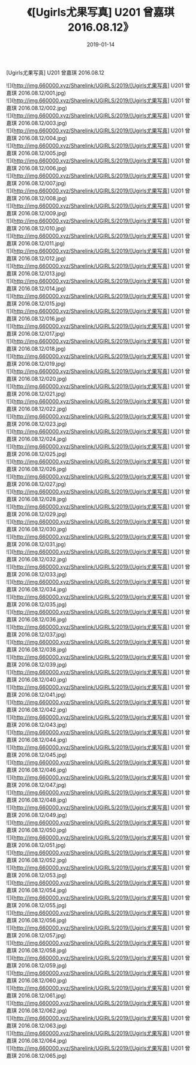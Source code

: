 ﻿---
layout: post
title:  《[Ugirls尤果写真] U201 曾嘉琪 2016.08.12》
date:   2019-01-14
img: http://img.660000.xyz/Sharelink/UGIRLS/2019/[Ugirls尤果写真] U201 曾嘉琪 2016.08.12/000.jpg
categories: [美女, 清纯, 唯美]
---

[Ugirls尤果写真] U201 曾嘉琪 2016.08.12

 ![](http://img.660000.xyz/Sharelink/UGIRLS/2019/[Ugirls尤果写真] U201 曾嘉琪 2016.08.12/001.jpg) <br>![](http://img.660000.xyz/Sharelink/UGIRLS/2019/[Ugirls尤果写真] U201 曾嘉琪 2016.08.12/002.jpg) <br>![](http://img.660000.xyz/Sharelink/UGIRLS/2019/[Ugirls尤果写真] U201 曾嘉琪 2016.08.12/003.jpg) <br>![](http://img.660000.xyz/Sharelink/UGIRLS/2019/[Ugirls尤果写真] U201 曾嘉琪 2016.08.12/004.jpg) <br>![](http://img.660000.xyz/Sharelink/UGIRLS/2019/[Ugirls尤果写真] U201 曾嘉琪 2016.08.12/005.jpg) <br>![](http://img.660000.xyz/Sharelink/UGIRLS/2019/[Ugirls尤果写真] U201 曾嘉琪 2016.08.12/006.jpg) <br>![](http://img.660000.xyz/Sharelink/UGIRLS/2019/[Ugirls尤果写真] U201 曾嘉琪 2016.08.12/007.jpg) <br>![](http://img.660000.xyz/Sharelink/UGIRLS/2019/[Ugirls尤果写真] U201 曾嘉琪 2016.08.12/008.jpg) <br>![](http://img.660000.xyz/Sharelink/UGIRLS/2019/[Ugirls尤果写真] U201 曾嘉琪 2016.08.12/009.jpg) <br>![](http://img.660000.xyz/Sharelink/UGIRLS/2019/[Ugirls尤果写真] U201 曾嘉琪 2016.08.12/010.jpg) <br>![](http://img.660000.xyz/Sharelink/UGIRLS/2019/[Ugirls尤果写真] U201 曾嘉琪 2016.08.12/011.jpg) <br>![](http://img.660000.xyz/Sharelink/UGIRLS/2019/[Ugirls尤果写真] U201 曾嘉琪 2016.08.12/012.jpg) <br>![](http://img.660000.xyz/Sharelink/UGIRLS/2019/[Ugirls尤果写真] U201 曾嘉琪 2016.08.12/013.jpg) <br>![](http://img.660000.xyz/Sharelink/UGIRLS/2019/[Ugirls尤果写真] U201 曾嘉琪 2016.08.12/014.jpg) <br>![](http://img.660000.xyz/Sharelink/UGIRLS/2019/[Ugirls尤果写真] U201 曾嘉琪 2016.08.12/015.jpg) <br>![](http://img.660000.xyz/Sharelink/UGIRLS/2019/[Ugirls尤果写真] U201 曾嘉琪 2016.08.12/016.jpg) <br>![](http://img.660000.xyz/Sharelink/UGIRLS/2019/[Ugirls尤果写真] U201 曾嘉琪 2016.08.12/017.jpg) <br>![](http://img.660000.xyz/Sharelink/UGIRLS/2019/[Ugirls尤果写真] U201 曾嘉琪 2016.08.12/018.jpg) <br>![](http://img.660000.xyz/Sharelink/UGIRLS/2019/[Ugirls尤果写真] U201 曾嘉琪 2016.08.12/019.jpg) <br>![](http://img.660000.xyz/Sharelink/UGIRLS/2019/[Ugirls尤果写真] U201 曾嘉琪 2016.08.12/020.jpg) <br>![](http://img.660000.xyz/Sharelink/UGIRLS/2019/[Ugirls尤果写真] U201 曾嘉琪 2016.08.12/021.jpg) <br>![](http://img.660000.xyz/Sharelink/UGIRLS/2019/[Ugirls尤果写真] U201 曾嘉琪 2016.08.12/022.jpg) <br>![](http://img.660000.xyz/Sharelink/UGIRLS/2019/[Ugirls尤果写真] U201 曾嘉琪 2016.08.12/023.jpg) <br>![](http://img.660000.xyz/Sharelink/UGIRLS/2019/[Ugirls尤果写真] U201 曾嘉琪 2016.08.12/024.jpg) <br>![](http://img.660000.xyz/Sharelink/UGIRLS/2019/[Ugirls尤果写真] U201 曾嘉琪 2016.08.12/025.jpg) <br>![](http://img.660000.xyz/Sharelink/UGIRLS/2019/[Ugirls尤果写真] U201 曾嘉琪 2016.08.12/026.jpg) <br>![](http://img.660000.xyz/Sharelink/UGIRLS/2019/[Ugirls尤果写真] U201 曾嘉琪 2016.08.12/027.jpg) <br>![](http://img.660000.xyz/Sharelink/UGIRLS/2019/[Ugirls尤果写真] U201 曾嘉琪 2016.08.12/028.jpg) <br>![](http://img.660000.xyz/Sharelink/UGIRLS/2019/[Ugirls尤果写真] U201 曾嘉琪 2016.08.12/029.jpg) <br>![](http://img.660000.xyz/Sharelink/UGIRLS/2019/[Ugirls尤果写真] U201 曾嘉琪 2016.08.12/030.jpg) <br>![](http://img.660000.xyz/Sharelink/UGIRLS/2019/[Ugirls尤果写真] U201 曾嘉琪 2016.08.12/031.jpg) <br>![](http://img.660000.xyz/Sharelink/UGIRLS/2019/[Ugirls尤果写真] U201 曾嘉琪 2016.08.12/032.jpg) <br>![](http://img.660000.xyz/Sharelink/UGIRLS/2019/[Ugirls尤果写真] U201 曾嘉琪 2016.08.12/033.jpg) <br>![](http://img.660000.xyz/Sharelink/UGIRLS/2019/[Ugirls尤果写真] U201 曾嘉琪 2016.08.12/034.jpg) <br>![](http://img.660000.xyz/Sharelink/UGIRLS/2019/[Ugirls尤果写真] U201 曾嘉琪 2016.08.12/035.jpg) <br>![](http://img.660000.xyz/Sharelink/UGIRLS/2019/[Ugirls尤果写真] U201 曾嘉琪 2016.08.12/036.jpg) <br>![](http://img.660000.xyz/Sharelink/UGIRLS/2019/[Ugirls尤果写真] U201 曾嘉琪 2016.08.12/037.jpg) <br>![](http://img.660000.xyz/Sharelink/UGIRLS/2019/[Ugirls尤果写真] U201 曾嘉琪 2016.08.12/038.jpg) <br>![](http://img.660000.xyz/Sharelink/UGIRLS/2019/[Ugirls尤果写真] U201 曾嘉琪 2016.08.12/039.jpg) <br>![](http://img.660000.xyz/Sharelink/UGIRLS/2019/[Ugirls尤果写真] U201 曾嘉琪 2016.08.12/040.jpg) <br>![](http://img.660000.xyz/Sharelink/UGIRLS/2019/[Ugirls尤果写真] U201 曾嘉琪 2016.08.12/041.jpg) <br>![](http://img.660000.xyz/Sharelink/UGIRLS/2019/[Ugirls尤果写真] U201 曾嘉琪 2016.08.12/042.jpg) <br>![](http://img.660000.xyz/Sharelink/UGIRLS/2019/[Ugirls尤果写真] U201 曾嘉琪 2016.08.12/043.jpg) <br>![](http://img.660000.xyz/Sharelink/UGIRLS/2019/[Ugirls尤果写真] U201 曾嘉琪 2016.08.12/044.jpg) <br>![](http://img.660000.xyz/Sharelink/UGIRLS/2019/[Ugirls尤果写真] U201 曾嘉琪 2016.08.12/045.jpg) <br>![](http://img.660000.xyz/Sharelink/UGIRLS/2019/[Ugirls尤果写真] U201 曾嘉琪 2016.08.12/046.jpg) <br>![](http://img.660000.xyz/Sharelink/UGIRLS/2019/[Ugirls尤果写真] U201 曾嘉琪 2016.08.12/047.jpg) <br>![](http://img.660000.xyz/Sharelink/UGIRLS/2019/[Ugirls尤果写真] U201 曾嘉琪 2016.08.12/048.jpg) <br>![](http://img.660000.xyz/Sharelink/UGIRLS/2019/[Ugirls尤果写真] U201 曾嘉琪 2016.08.12/049.jpg) <br>![](http://img.660000.xyz/Sharelink/UGIRLS/2019/[Ugirls尤果写真] U201 曾嘉琪 2016.08.12/050.jpg) <br>![](http://img.660000.xyz/Sharelink/UGIRLS/2019/[Ugirls尤果写真] U201 曾嘉琪 2016.08.12/051.jpg) <br>![](http://img.660000.xyz/Sharelink/UGIRLS/2019/[Ugirls尤果写真] U201 曾嘉琪 2016.08.12/052.jpg) <br>![](http://img.660000.xyz/Sharelink/UGIRLS/2019/[Ugirls尤果写真] U201 曾嘉琪 2016.08.12/053.jpg) <br>![](http://img.660000.xyz/Sharelink/UGIRLS/2019/[Ugirls尤果写真] U201 曾嘉琪 2016.08.12/054.jpg) <br>![](http://img.660000.xyz/Sharelink/UGIRLS/2019/[Ugirls尤果写真] U201 曾嘉琪 2016.08.12/055.jpg) <br>![](http://img.660000.xyz/Sharelink/UGIRLS/2019/[Ugirls尤果写真] U201 曾嘉琪 2016.08.12/056.jpg) <br>![](http://img.660000.xyz/Sharelink/UGIRLS/2019/[Ugirls尤果写真] U201 曾嘉琪 2016.08.12/057.jpg) <br>![](http://img.660000.xyz/Sharelink/UGIRLS/2019/[Ugirls尤果写真] U201 曾嘉琪 2016.08.12/058.jpg) <br>![](http://img.660000.xyz/Sharelink/UGIRLS/2019/[Ugirls尤果写真] U201 曾嘉琪 2016.08.12/059.jpg) <br>![](http://img.660000.xyz/Sharelink/UGIRLS/2019/[Ugirls尤果写真] U201 曾嘉琪 2016.08.12/060.jpg) <br>![](http://img.660000.xyz/Sharelink/UGIRLS/2019/[Ugirls尤果写真] U201 曾嘉琪 2016.08.12/061.jpg) <br>![](http://img.660000.xyz/Sharelink/UGIRLS/2019/[Ugirls尤果写真] U201 曾嘉琪 2016.08.12/062.jpg) <br>![](http://img.660000.xyz/Sharelink/UGIRLS/2019/[Ugirls尤果写真] U201 曾嘉琪 2016.08.12/063.jpg) <br>![](http://img.660000.xyz/Sharelink/UGIRLS/2019/[Ugirls尤果写真] U201 曾嘉琪 2016.08.12/064.jpg) <br>![](http://img.660000.xyz/Sharelink/UGIRLS/2019/[Ugirls尤果写真] U201 曾嘉琪 2016.08.12/065.jpg) <br>